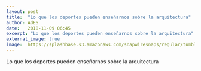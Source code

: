 ```yaml
---
layout: post
title:  "Lo que los deportes pueden enseñarnos sobre la arquitectura"
author: AdES
date:   2018-11-09 06:45
excerpt: "Lo que los deportes pueden enseñarnos sobre la arquitectura"
external_image: true
image:  https://splashbase.s3.amazonaws.com/snapwiresnaps/regular/tumblr_oeud1j2Rm01teue7jo1_1280.jpg
---
```

Lo que los deportes pueden enseñarnos sobre la arquitectura